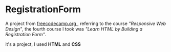 # RegistrationForm

A project from <a href="https://www.freecodecamp.org"> freecodecamp.org </a>, referring to the course <em>"Responsive Web Design"</em>, the fourth course I took was <em>"Learn HTML by Building a Registration Form"</em>.

it's a project, I used <strong>HTML</strong> and <strong>CSS</strong>
